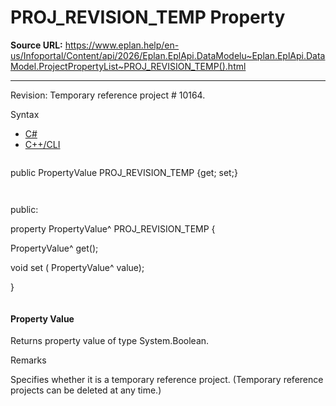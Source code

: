 # PROJ_REVISION_TEMP Property

**Source URL:** https://www.eplan.help/en-us/Infoportal/Content/api/2026/Eplan.EplApi.DataModelu~Eplan.EplApi.DataModel.ProjectPropertyList~PROJ_REVISION_TEMP().html

---

Revision: Temporary reference project # 10164.

Syntax

- [C#](#i-syntax-CS)
- [C++/CLI](#i-syntax-CPP2005)

```
```
public PropertyValue PROJ_REVISION_TEMP {get; set;}
```
```

```
```
public:

property PropertyValue^ PROJ_REVISION_TEMP {

   PropertyValue^ get();

   void set (    PropertyValue^ value);

}
```
```

#### Property Value

Returns property value of type System.Boolean.

Remarks

Specifies whether it is a temporary reference project. (Temporary reference projects can be deleted at any time.)
